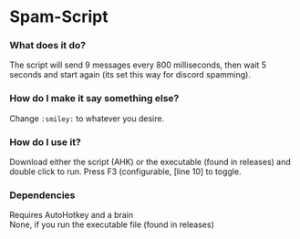 # Spam-Script

### What does it do?
The script will send 9 messages every 800 milliseconds, then wait 5 seconds and start again (its set this way for discord spamming).

### How do I make it say something else?
Change `:smiley:` to whatever you desire.

### How do I use it?
Download either the script (AHK) or the executable (found in releases) and double click to run.  Press F3 (configurable, [line 10] to toggle.

### Dependencies
Requires AutoHotkey and a brain  
None, if you run the executable file (found in releases)
